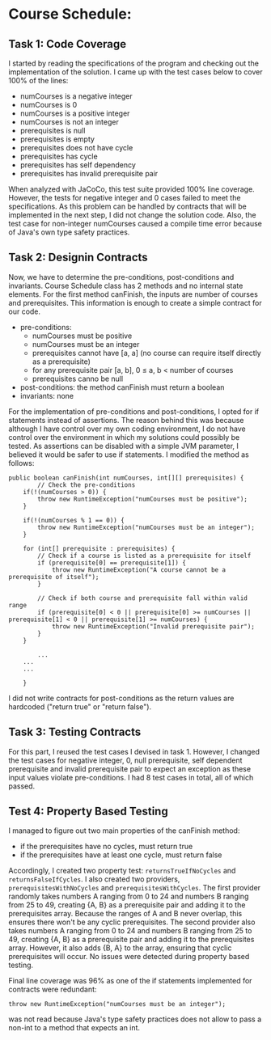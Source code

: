 # Course Schedule:

## Task 1: Code Coverage
I started by reading the specifications of the program and checking out the implementation of the solution. I came up with the test cases below to cover 100% of the lines:
- numCourses is a negative integer
- numCourses is 0
- numCourses is a positive integer
- numCourses is not an integer
- prerequisites is null
- prerequisites is empty
- prerequisites does not have cycle
- prerequisites has cycle
- prerequisites has self dependency
- prerequisites has invalid prerequisite pair

When analyzed with JaCoCo, this test suite provided 100% line coverage. However, the tests for negative integer and 0 cases failed to meet the specifications. As this problem can be handled by contracts that will be implemented in the next step, I did not change the solution code. Also, the test case for non-integer numCourses caused a compile time error because of Java's own type safety practices.

## Task 2: Designin Contracts
Now, we have to determine the pre-conditions, post-conditions and invariants. Course Schedule class has 2 methods and no internal state elements. For the first method canFinish, the inputs are number of courses and prerequisites. This information is enough to create a simple contract for our code.

- pre-conditions:
	- numCourses must be positive
	- numCourses must be an integer
	- prerequisites cannot have [a, a] (no course can require itself directly as a prerequisite)
	- for any prerequisite pair [a, b], 0 ≤ a, b < number of courses
	- prerequisites canno be null
- post-conditions: the method canFinish must return a boolean
- invariants: none

For the implementation of pre-conditions and post-conditions, I opted for if statements instead of assertions. The reason behind this was because although I have control over my own coding environment, I do not have control over the environment in which my solutions could possibly be tested. As assertions can be disabled with a simple JVM parameter, I believed it would be safer to use if statements. I modified the method as follows:

```
public boolean canFinish(int numCourses, int[][] prerequisites) {
        // Check the pre-conditions
	if(!(numCourses > 0)) {
		throw new RuntimeException("numCourses must be positive");
	}

	if(!(numCourses % 1 == 0)) {
		throw new RuntimeException("numCourses must be an integer");
	}

	for (int[] prerequisite : prerequisites) {
		// Check if a course is listed as a prerequisite for itself
		if (prerequisite[0] == prerequisite[1]) {
			throw new RuntimeException("A course cannot be a prerequisite of itself");
		}

		// Check if both course and prerequisite fall within valid range
		if (prerequisite[0] < 0 || prerequisite[0] >= numCourses || prerequisite[1] < 0 || prerequisite[1] >= numCourses) {
			throw new RuntimeException("Invalid prerequisite pair");
		}
	}

        ...
	...
	...
        
    }
```

I did not write contracts for post-conditions as the return values are hardcoded ("return true" or "return false").

## Task 3: Testing Contracts
For this part, I reused the test cases I devised in task 1. However, I changed the test cases for negative integer, 0, null prerequisite, self dependent prerequisite and invalid prerequisite pair to expect an exception as these input values violate pre-conditions. I had 8 test cases in total, all of which passed.

## Test 4: Property Based Testing
I managed to figure out two main properties of the canFinish method:
- if the prerequisites have no cycles, must return true
- if the prerequisites have at least one cycle, must return false

Accordingly, I created two property test: ```returnsTrueIfNoCycles``` and ```returnsFalseIfCycles```. I also created two providers, ```prerequisitesWithNoCycles``` and ```prerequisitesWithCycles```. The first provider randomly takes numbers A ranging from 0 to 24 and numbers B ranging from 25 to 49, creating {A, B} as a prerequisite pair and adding it to the prerequisites array. Because the ranges of A and B never overlap, this ensures there won't be any cyclic prerequisites. The second provider also takes numbers A ranging from 0 to 24 and numbers B ranging from 25 to 49, creating {A, B} as a prerequisite pair and adding it to the prerequisites array. However, it also adds {B, A} to the array, ensuring that cyclic prerequisites will occur. No issues were detected during property based testing.

Final line coverage was 96% as one of the if statements implemented for contracts were redundant:

```
throw new RuntimeException("numCourses must be an integer");
```
was not read because Java's type safety practices does not allow to pass a non-int to a method that expects an int.

